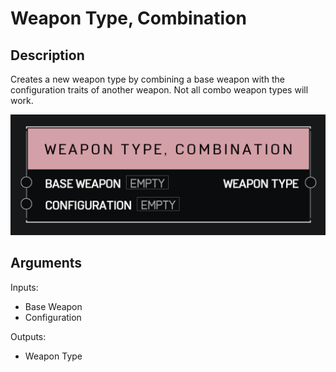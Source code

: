 # Weapon Type, Combination

## Description

Creates a new weapon type by combining a base weapon with the configuration traits of another weapon. Not all combo weapon types will work.

![Weapon Type, Combination](../../.gitbook/assets/images/scripting/variables-basic/weapon-type-combination.png)

## Arguments

Inputs:

* Base Weapon
* Configuration

Outputs:

* Weapon Type
